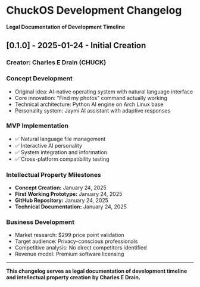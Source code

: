 # ChuckOS Development Changelog

**Legal Documentation of Development Timeline**

## [0.1.0] - 2025-01-24 - Initial Creation
### Creator: Charles E Drain (CHUCK)
### Concept Development
- Original idea: AI-native operating system with natural language interface
- Core innovation: "Find my photos" command actually working
- Technical architecture: Python AI engine on Arch Linux base
- Personality system: Jaymi AI assistant with adaptive responses

### MVP Implementation
- ✅ Natural language file management
- ✅ Interactive AI personality
- ✅ System integration and information
- ✅ Cross-platform compatibility testing

### Intellectual Property Milestones
- **Concept Creation:** January 24, 2025
- **First Working Prototype:** January 24, 2025  
- **GitHub Repository:** January 24, 2025
- **Technical Documentation:** January 24, 2025

### Business Development
- Market research: $299 price point validation
- Target audience: Privacy-conscious professionals
- Competitive analysis: No direct competitors identified
- Revenue model: Premium software licensing

---

**This changelog serves as legal documentation of development timeline and intellectual property creation by Charles E Drain.**
